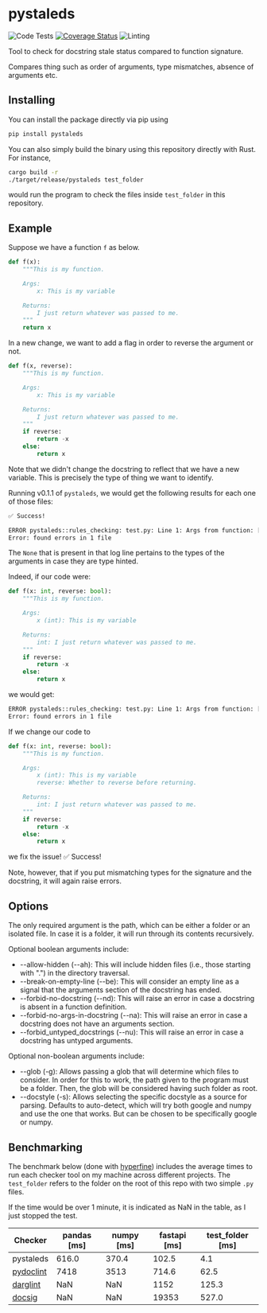 # pystaleds

![Code Tests](https://github.com/AloizioMacedo/pystaleds/actions/workflows/tests.yml/badge.svg?branch=master)
[![Coverage Status](https://coveralls.io/repos/github/AloizioMacedo/pystaleds/badge.svg?branch=master)](https://coveralls.io/github/AloizioMacedo/pystaleds?branch=master)
![Linting](https://github.com/AloizioMacedo/pystaleds/actions/workflows/linting.yml/badge.svg?branch=master)

Tool to check for docstring stale status compared to function signature.

Compares thing such as order of arguments, type mismatches, absence of arguments etc.

## Installing

You can install the package directly via pip using

```bash
pip install pystaleds
```

You can also simply build the binary using this repository directly with Rust.
For instance,

```bash
cargo build -r
./target/release/pystaleds test_folder
```

would run the program to check the files inside `test_folder` in this repository.

## Example

Suppose we have a function `f` as below.

```python
def f(x):
    """This is my function.

    Args:
        x: This is my variable

    Returns:
        I just return whatever was passed to me.
    """
    return x
```

In a new change, we want to add a flag in order to reverse the argument or not.

```python
def f(x, reverse):
    """This is my function.

    Args:
        x: This is my variable

    Returns:
        I just return whatever was passed to me.
    """
    if reverse:
        return -x
    else:
        return x
```

Note that we didn't change the docstring to reflect that we have a new variable.
This is precisely the type of thing we want to identify.

Running v0.1.1 of `pystaleds`, we would get the following results for each one
of those files:

```bash
✅ Success!
```

```bash
ERROR pystaleds::rules_checking: test.py: Line 1: Args from function: [("x", None), ("reverse", None)]. Args from docstring: [("x", None)]
Error: found errors in 1 file
```

The `None` that is present in that log line pertains to the types of the arguments in
case they are type hinted.

Indeed, if our code were:

```python
def f(x: int, reverse: bool):
    """This is my function.

    Args:
        x (int): This is my variable

    Returns:
        int: I just return whatever was passed to me.
    """
    if reverse:
        return -x
    else:
        return x
```

we would get:

```bash
ERROR pystaleds::rules_checking: test.py: Line 1: Args from function: [("x", Some("int")), ("reverse", Some("bool"))]. Args from docstring: [("x", Some("int"))]
Error: found errors in 1 file
```

If we change our code to

```python
def f(x: int, reverse: bool):
    """This is my function.

    Args:
        x (int): This is my variable
        reverse: Whether to reverse before returning.

    Returns:
        int: I just return whatever was passed to me.
    """
    if reverse:
        return -x
    else:
        return x
```

we fix the issue! ✅ Success!

Note, however, that if you put mismatching types for the signature and the docstring,
it will again raise errors.

## Options

The only required argument is the path, which can be either a folder or an isolated
file. In case it is a folder, it will run through its contents recursively.

Optional boolean arguments include:

-   --allow-hidden (--ah): This will include hidden files (i.e., those starting with
    ".") in the directory traversal.
-   --break-on-empty-line (--be): This will consider an empty line as a signal that
    the arguments section of the docstring has ended.
-   --forbid-no-docstring (--nd): This will raise an error in case a docstring is
    absent in a function definition.
-   --forbid-no-args-in-docstring (--na): This will raise an error in case a docstring
    does not have an arguments section.
-   --forbid_untyped_docstrings (--nu): This will raise an error in case a docstring
    has untyped arguments.

Optional non-boolean arguments include:

-   --glob (-g): Allows passing a glob that will determine which files to consider.
    In order for this to work, the path given to the program must be a folder. Then,
    the glob will be considered having such folder as root.
-   --docstyle (-s): Allows selecting the specific docstyle as a source for parsing.
    Defaults to auto-detect, which will try both google and numpy and use the one
    that works. But can be chosen to be specifically google or numpy.

## Benchmarking

The benchmark below (done with [hyperfine](https://github.com/sharkdp/hyperfine))
includes the average times to run each checker tool on my machine across different
projects. The `test_folder` refers to the folder on the root of this repo with two
simple `.py` files.

If the time would be over 1 minute, it is indicated as NaN in the table, as I
just stopped the test.

| Checker                                                 | pandas [ms] | numpy [ms] | fastapi [ms] | test_folder [ms] |
| ------------------------------------------------------- | ----------- | ---------- | ------------ | ---------------- |
| pystaleds                                               | 616.0       | 370.4      | 102.5        | 4.1              |
| [pydoclint](https://github.com/jsh9/pydoclint)          | 7418        | 3513       | 714.6        | 62.5             |
| [darglint](https://github.com/terrencepreilly/darglint) | NaN         | NaN        | 1152         | 125.3            |
| [docsig](https://github.com/jshwi/docsig)               | NaN         | NaN        | 19353        | 527.0            |
